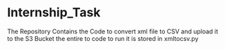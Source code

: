 # Internship_Task
The Repository Contains the Code to convert xml file to CSV and upload it to the S3 Bucket the entire to code to run it is stored in xmltocsv.py
